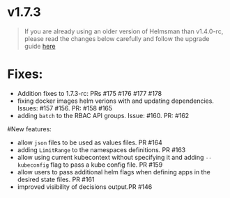 # v1.7.3

> If you are already using an older version of Helmsman than v1.4.0-rc, please read the changes below carefully and follow the upgrade guide [here](docs/migrating_to_v1.4.0-rc.md)

# Fixes:

- Addition fixes to 1.7.3-rc: PRs #175 #176 #177 #178
- fixing docker images helm verions with and updating dependencies. Issues: #157 #156. PR: #158 #165
- adding `batch` to the RBAC API groups. Issue: #160. PR: #162

#New features: 

- allow `json` files to be used as values files. PR #164
- adding `LimitRange` to the namespaces definitions. PR #163
- allow using current kubecontext without specifying it and adding `--kubeconfig` flag to pass a kube config file. PR #159
- allow users to pass additional helm flags when defining apps in the desired state files. PR #161
- improved visibility of decisions output.PR #146